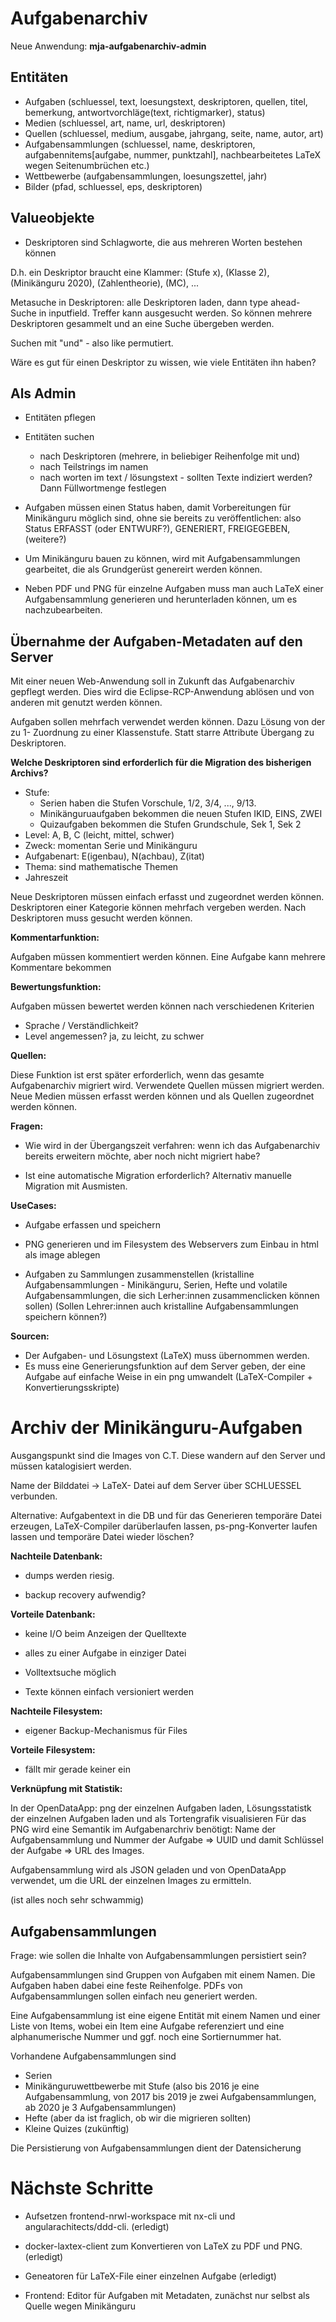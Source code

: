 # Aufgabenarchiv

Neue Anwendung: __mja-aufgabenarchiv-admin__

## Entitäten

* Aufgaben (schluessel, text, loesungstext, deskriptoren, quellen, titel, bemerkung, antwortvorchläge(text, richtigmarker), status)
* Medien (schluessel, art, name, url, deskriptoren)
* Quellen (schluessel, medium, ausgabe, jahrgang, seite, name, autor, art)
* Aufgabensammlungen (schluessel, name, deskriptoren, aufgabennitems[aufgabe, nummer, punktzahl], nachbearbeitetes LaTeX wegen Seitenumbrüchen etc.)
* Wettbewerbe (aufgabensammlungen, loesungszettel, jahr)
* Bilder (pfad, schluessel, eps, deskriptoren)
  
## Valueobjekte

* Deskriptoren sind Schlagworte, die aus mehreren Worten bestehen können

D.h. ein Deskriptor braucht eine Klammer: (Stufe x), (Klasse 2), (Minikänguru 2020), (Zahlentheorie), (MC), ...

Metasuche in Deskriptoren: alle Deskriptoren laden, dann type ahead- Suche in inputfield. Treffer kann ausgesucht werden. So können mehrere Deskriptoren gesammelt und an eine Suche übergeben werden.

Suchen mit "und" - also like permutiert.

Wäre es gut für einen Deskriptor zu wissen, wie viele Entitäten ihn haben?

## Als Admin

* Entitäten pflegen
* Entitäten suchen
    * nach Deskriptoren (mehrere, in beliebiger Reihenfolge mit und)
    * nach Teilstrings im namen
    * nach worten im text / lösungstext  - sollten Texte indiziert werden? Dann Füllwortmenge festlegen

* Aufgaben müssen einen Status haben, damit Vorbereitungen für Minikänguru möglich sind, ohne sie bereits zu veröffentlichen: also Status ERFASST (oder ENTWURF?), GENERIERT, FREIGEGEBEN, (weitere?)

* Um Minikänguru bauen zu können, wird mit Aufgabensammlungen gearbeitet, die als Grundgerüst genereirt werden können.

* Neben PDF und PNG für einzelne Aufgaben muss man auch LaTeX einer Aufgabensammlung generieren und herunterladen können, um es nachzubearbeiten.

## Übernahme der Aufgaben-Metadaten auf den Server

Mit einer neuen Web-Anwendung soll in Zukunft das Aufgabenarchiv gepflegt werden. Dies wird die Eclipse-RCP-Anwendung ablösen und von anderen mit genutzt werden können.

Aufgaben sollen mehrfach verwendet werden können. Dazu Lösung von der zu 1- Zuordnung zu einer Klassenstufe. Statt starre Attribute Übergang zu Deskriptoren.

__Welche Deskriptoren sind erforderlich für die Migration des bisherigen Archivs?__

* Stufe:
   * Serien haben die Stufen Vorschule, 1/2, 3/4, ..., 9/13.
   * Minikänguruaufgaben bekommen die neuen Stufen IKID, EINS, ZWEI
   * Quizaufgaben bekommen die Stufen Grundschule, Sek 1, Sek 2
* Level: A, B, C (leicht, mittel, schwer)
* Zweck: momentan Serie und Minikänguru
* Aufgabenart: E(igenbau), N(achbau), Z(itat)
* Thema: sind mathematische Themen
* Jahreszeit

Neue Deskriptoren müssen einfach erfasst und zugeordnet werden können. Deskriptoren einer Kategorie können mehrfach vergeben werden.
Nach Deskriptoren muss gesucht werden können.


__Kommentarfunktion:__

Aufgaben müssen kommentiert werden können. Eine Aufgabe kann mehrere Kommentare bekommen

__Bewertungsfunktion:__

Aufgaben müssen bewertet werden können nach verschiedenen Kriterien

* Sprache / Verständlichkeit?
* Level angemessen? ja, zu leicht, zu schwer

__Quellen:__

Diese Funktion ist erst später erforderlich, wenn das gesamte Aufgabenarchiv migriert wird.
Verwendete Quellen müssen migriert werden. Neue Medien müssen erfasst werden können und als Quellen zugeordnet werden können.

__Fragen:__

* Wie wird in der Übergangszeit verfahren: wenn ich das Aufgabenarchiv bereits erweitern möchte, aber noch nicht migriert habe? 

* Ist eine automatische Migration erforderlich? Alternativ manuelle Migration mit Ausmisten.

__UseCases:__

* Aufgabe erfassen und speichern

* PNG generieren und im Filesystem des Webservers zum Einbau in html als image ablegen

* Aufgaben zu Sammlungen zusammenstellen (kristalline Aufgabensammlungen - Minikänguru, Serien, Hefte und volatile Aufgabensammlungen, die sich Lerher:innen zusammenclicken können sollen) (Sollen Lehrer:innen auch kristalline Aufgabensammlungen speichern können?)

__Sourcen:__

* Der Aufgaben- und Lösungstext (LaTeX) muss übernommen werden.
* Es muss eine Generierungsfunktion auf dem Server geben, der eine Aufgabe auf einfache Weise in ein png umwandelt (LaTeX-Compiler + Konvertierungsskripte)

# Archiv der Minikänguru-Aufgaben

Ausgangspunkt sind die Images von C.T. Diese wandern auf den Server und müssen katalogisiert werden.

Name der Bilddatei -> LaTeX- Datei auf dem Server über SCHLUESSEL verbunden.

Alternative: Aufgabentext in die DB und für das Generieren temporäre Datei erzeugen, LaTeX-Compiler darüberlaufen lassen, ps-png-Konverter laufen lassen und temporäre Datei wieder löschen?

__Nachteile Datenbank:__

* dumps werden riesig.
  
* backup recovery aufwendig?

__Vorteile Datenbank:__

* keine I/O beim Anzeigen der Quelltexte
  
* alles zu einer Aufgabe in einziger Datei
  
* Volltextsuche möglich

* Texte können einfach versioniert werden

__Nachteile Filesystem:__

* eigener Backup-Mechanismus für Files

__Vorteile Filesystem:__

* fällt mir gerade keiner ein


__Verknüpfung mit Statistik:__

In der OpenDataApp: png der einzelnen Aufgaben laden, Lösungsstatistk der einzelnen Aufgaben laden und als Tortengrafik visualisieren
Für das PNG wird eine Semantik im Aufgabenarchriv benötigt: Name der Aufgabensammlung und Nummer der Aufgabe => UUID und damit Schlüssel der Aufgabe => URL des Images.

Aufgabensammlung wird als JSON geladen und von OpenDataApp verwendet, um die URL der einzelnen Images zu ermitteln.

(ist alles noch sehr schwammig)


## Aufgabensammlungen

Frage: wie sollen die Inhalte von Aufgabensammlungen persistiert sein?

Aufgabensammlungen sind Gruppen von Aufgaben mit einem Namen. Die Aufgaben haben dabei eine feste Reihenfolge. PDFs von Aufgabensammlungen sollen einfach neu generiert werden.

Eine Aufgabensammlung ist eine eigene Entität mit einem Namen und einer Liste von Items, wobei ein Item eine Aufgabe referenziert und eine alphanumerische Nummer und ggf. noch eine Sortiernummer hat.

Vorhandene Aufgabensammlungen sind 

* Serien
* Minikänguruwettbewerbe mit Stufe (also bis 2016 je eine Aufgabensammlung, von 2017 bis 2019 je zwei Aufgabensammlungen, ab 2020 je 3 Aufgabensammlungen)
* Hefte (aber da ist fraglich, ob wir die migrieren sollten)
* Kleine Quizes (zukünftig)

Die Persistierung von Aufgabensammlungen dient der Datensicherung

# Nächste Schritte

* Aufsetzen frontend-nrwl-workspace mit nx-cli und angularachitects/ddd-cli. (erledigt)

* docker-laxtex-client zum Konvertieren von LaTeX zu PDF und PNG. (erledigt)

* Geneatoren für LaTeX-File einer einzelnen Aufgabe (erledigt)

* Frontend: Editor für Aufgaben mit Metadaten, zunächst nur selbst als Quelle wegen Minikänguru



